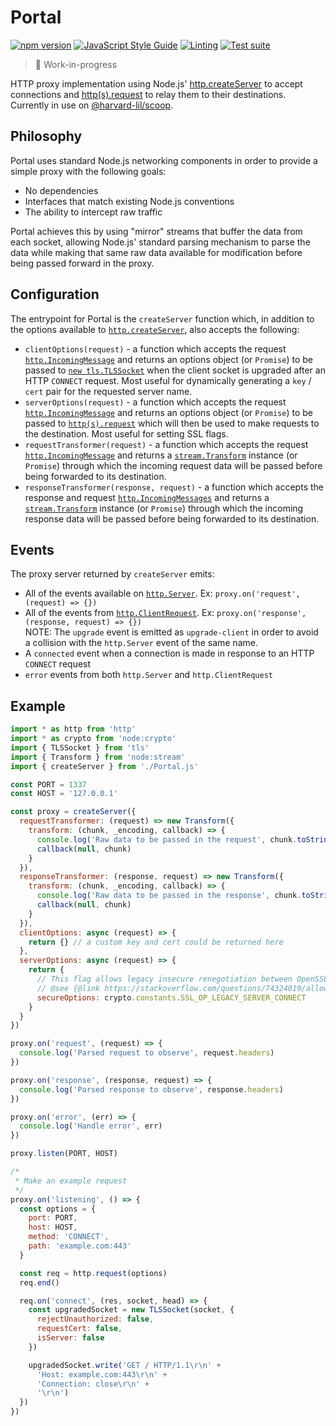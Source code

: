 # Portal

[![npm version](https://badge.fury.io/js/@harvard-lil%2Fportal.svg)](https://badge.fury.io/js/@harvard-lil%2Fportal) [![JavaScript Style Guide](https://img.shields.io/badge/code_style-standard-brightgreen.svg)](https://standardjs.com) [![Linting](https://github.com/harvard-lil/portal/actions/workflows/lint.yml/badge.svg?branch=main)](https://github.com/harvard-lil/portal/actions/workflows/lint.yml) [![Test suite](https://github.com/harvard-lil/portal/actions/workflows/test.yml/badge.svg?branch=main)](https://github.com/harvard-lil/portal/actions/workflows/test.yml)

> 🚧 Work-in-progress 

HTTP proxy implementation using Node.js' [http.createServer](https://nodejs.org/api/http.html#httpcreateserveroptions-requestlistener) to accept connections and [http(s).request](https://nodejs.org/api/http.html#httprequestoptions-callback) to relay them to their destinations. Currently in use on [@harvard-lil/scoop](https://github.com/harvard-lil/scoop).

## Philosophy

Portal uses standard Node.js networking components in order to provide a simple proxy with the following goals:

- No dependencies
- Interfaces that match existing Node.js conventions
- The ability to intercept raw traffic

Portal achieves this by using "mirror" streams that buffer the data from each socket, allowing Node.js' standard parsing mechanism to parse the data while making that same raw data available for modification before being passed forward in the proxy.

## Configuration

The entrypoint for Portal is the `createServer` function which, in addition to the options available to [`http.createServer`](https://nodejs.org/api/http.html#httpcreateserveroptions-requestlistener), also accepts the following:

- `clientOptions(request)` - a function which accepts the request [`http.IncomingMessage`](https://nodejs.org/api/http.html#class-httpincomingmessage) and returns an options object (or `Promise`) to be passed to [`new tls.TLSSocket`](https://nodejs.org/api/tls.html#new-tlstlssocketsocket-options) when the client socket is upgraded after an HTTP `CONNECT` request. Most useful for dynamically generating a `key` / `cert` pair for the requested server name.
- `serverOptions(request)` - a function which accepts the request [`http.IncomingMessage`](https://nodejs.org/api/http.html#class-httpincomingmessage) and returns an options object (or `Promise`) to be passed to [`http(s).request`](https://nodejs.org/api/http.html#httprequestoptions-callback) which will then be used to make requests to the destination. Most useful for setting SSL flags.
- `requestTransformer(request)` - a function which accepts the request [`http.IncomingMessage`](https://nodejs.org/api/http.html#class-httpincomingmessage) and returns a [`stream.Transform`](https://nodejs.org/api/stream.html#class-streamtransform) instance (or `Promise`) through which the incoming request data will be passed before being forwarded to its destination.
- `responseTransformer(response, request)` - a function which accepts the response and request [`http.IncomingMessages`](https://nodejs.org/api/http.html#class-httpincomingmessage) and returns a [`stream.Transform`](https://nodejs.org/api/stream.html#class-streamtransform) instance (or `Promise`) through which the incoming response data will be passed before being forwarded to its destination.

## Events

The proxy server returned by `createServer` emits:

- All of the events available on [`http.Server`](https://nodejs.org/api/http.html#class-httpserver). Ex: `proxy.on('request', (request) => {})`
- All of the events from [`http.ClientRequest`](https://nodejs.org/api/http.html#class-httpclientrequest). Ex: `proxy.on('response', (response, request) => {})`  
  NOTE: The `upgrade` event is emitted as `upgrade-client` in order to avoid a collision with the `http.Server` event of the same name.
- A `connected` event when a connection is made in response to an HTTP `CONNECT` request
- `error` events from both `http.Server` and `http.ClientRequest`

## Example

```js
import * as http from 'http'
import * as crypto from 'node:crypto'
import { TLSSocket } from 'tls'
import { Transform } from 'node:stream'
import { createServer } from './Portal.js'

const PORT = 1337
const HOST = '127.0.0.1'

const proxy = createServer({
  requestTransformer: (request) => new Transform({
    transform: (chunk, _encoding, callback) => {
      console.log('Raw data to be passed in the request', chunk.toString())
      callback(null, chunk)
    }
  }),
  responseTransformer: (response, request) => new Transform({
    transform: (chunk, _encoding, callback) => {
      console.log('Raw data to be passed in the response', chunk.toString())
      callback(null, chunk)
    }
  }),
  clientOptions: async (request) => {
    return {} // a custom key and cert could be returned here
  },
  serverOptions: async (request) => {
    return {
      // This flag allows legacy insecure renegotiation between OpenSSL and unpatched servers
      // @see {@link https://stackoverflow.com/questions/74324019/allow-legacy-renegotiation-for-nodejs}
      secureOptions: crypto.constants.SSL_OP_LEGACY_SERVER_CONNECT
    }
  }
})

proxy.on('request', (request) => {
  console.log('Parsed request to observe', request.headers)
})

proxy.on('response', (response, request) => {
  console.log('Parsed response to observe', response.headers)
})

proxy.on('error', (err) => {
  console.log('Handle error', err)
})

proxy.listen(PORT, HOST)

/*
 * Make an example request
 */
proxy.on('listening', () => {
  const options = {
    port: PORT,
    host: HOST,
    method: 'CONNECT',
    path: 'example.com:443'
  }

  const req = http.request(options)
  req.end()

  req.on('connect', (res, socket, head) => {
    const upgradedSocket = new TLSSocket(socket, {
      rejectUnauthorized: false,
      requestCert: false,
      isServer: false
    })

    upgradedSocket.write('GET / HTTP/1.1\r\n' +
      'Host: example.com:443\r\n' +
      'Connection: close\r\n' +
      '\r\n')
  })
})

```
